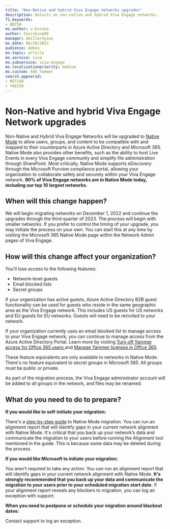 ```yaml
---
title: "Non-Native and hybrid Viva Engage networks upgrades"
description: Details on non-native and hybrid Viva Engage networks.
f1.keywords:
- NOCSH
ms.author: v-bvrana
author: Starshine89
manager: dmillerdyson
ms.date: 06/28/2023
audience: Admin
ms.topic: article
ms.service: viva
ms.subservice: viva-engage
ms.localizationpriority: medium
ms.custom: Adm_Yammer
search.appverid: 
- MET150
- YAE150
---
```


 # Non-Native and hybrid Viva Engage Network upgrades

 Non-Native and Hybrid Viva Engage Networks will be upgraded to [Native Mode](../overview-native-mode.md) to allow users, groups, and content to be compatible with and mapped to their counterparts in Azure Active Directory and Microsoft 365. Native Mode also provides other benefits, such as the ability to host Live Events in every Viva Engage community and simplify file administration through SharePoint. Most critically, Native Mode supports eDiscovery through the Microsoft Purview compliance portal, allowing your organization to collaborate safely and securely within your Viva Engage network. **90% of Viva Engage networks are in Native Mode today, including our top 10 largest networks.**

 ## When will this change happen?

 We will begin migrating networks on December 1, 2022 and continue the upgrades through the third quarter of 2023. The process will begin with smaller networks. If you prefer to control the timing of your upgrade, you may initiate the process on your own. You can start this at any time by visiting the Microsoft 365 Native Mode page within the Network Admin pages of Viva Engage.

 ## How will this change affect your organization?

 You'll lose access to the following features:
 -	Network-level guests 
 -	Email blocked lists
 -	Secret groups

 If your organization has active guests, Azure Active Directory B2B guest functionality can be used for guests who reside in the same geographic area as the Viva Engage network. This includes US guests for US networks and EU guests for EU networks. Guests will need to be reinvited to your network.

If your organization currently uses an email blocked list to manage access to your Viva Engage network, you can continue to manage access from the Azure Active Directory Portal. Learn more by visiting [Turn off Yammer access for Office 365 users ](/manage-yammer-users/turn-off-user-access) and [Manage Yammer licenses in Office 365](/manage-yammer-users/manage-yammer-licenses-in-office-365).

These feature equivalents are only available to networks in Native Mode. There's no feature equivalent to secret groups in Microsoft 365. All groups must be public or private.

 As part of the migration process, the Viva Engage administrator account will be added to all groups in the network, and files may be renamed.

 ## What do you need to do to prepare?
 **If you would like to self-initiate your migration:**

 There's a [step-by-step guide](../native-mode-guide) to Native Mode migration. You can run an alignment report that will identify gaps in your current network alignment with Native Mode. It's critical that you back up your network’s data and communicate the migration to your users before running the Alignment tool mentioned in the guide. This is because some data may be deleted during the process.

 **If you would like Microsoft to initiate your migration:**

 You aren't required to take any action. You can run an alignment report that will identify gaps in your current network alignment with Native Mode. **It's strongly recommended that you back up your data and communicate the migration to your users prior to your scheduled migration start date.** If your alignment report reveals any blockers to migration, you can log an exception with support.

 **When you need to postpone or schedule your migration around blackout dates:**

 Contact support to log an exception.
